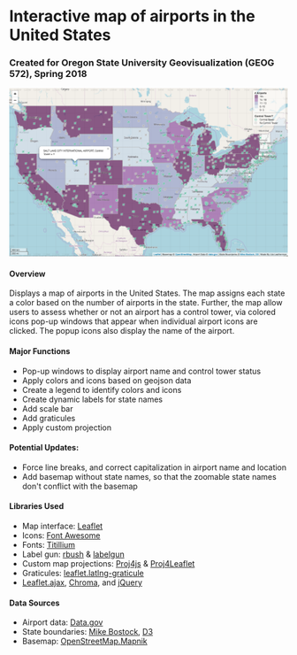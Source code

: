 # Interactive map of airports in the United States

### Created for Oregon State University Geovisualization (GEOG 572), Spring 2018

![Map View](img/map_screenshot.png)



#### Overview

Displays a map of airports in the United States. The map assigns each state a color based on the number of airports in the state. Further, the map allow users to assess whether or not an airport has a control tower, via colored icons pop-up windows that appear when individual airport icons are clicked. The popup icons also display the name of the airport.

#### Major Functions

- Pop-up windows to display airport name and control tower status
- Apply colors and icons based on geojson data
- Create a legend to identify colors and icons
- Create dynamic labels for state names
- Add scale bar
- Add graticules
- Apply custom projection

#### Potential Updates:

- Force line breaks, and correct capitalization in airport name and location
- Add basemap without state names, so that the zoomable state names don't conflict with the basemap



#### Libraries Used

- Map interface: [Leaflet](http://leafletjs.com)
- Icons: [Font Awesome](https://fontawesome.com/)
- Fonts: [Titillium](https://fonts.google.com/specimen/Titillium+Web)
- Label gun: [rbush](https://unpkg.com/rbush@2.0.1/) & [labelgun](https://unpkg.com/labelgun@6.0.0/lib/labelgun.min.js)
- Custom map projections: [Proj4js](http://proj4js.org/) & [Proj4Leaflet](https://kartena.github.io/Proj4Leaflet/)
- Graticules: [leaflet.latlng-graticule](https://github.com/cloudybay/leaflet.latlng-graticule)
- [Leaflet.ajax](https://github.com/calvinmetcalf/leaflet-ajax), [Chroma](https://gka.github.io/chroma.js/), and [jQuery](https://jquery.com/)



#### Data Sources

- Airport data: [Data.gov](Data.gov)
- State boundaries: [Mike Bostock](https://bost.ocks.org/mike/), [D3](https://d3js.org/)
- Basemap: [OpenStreetMap.Mapnik](http://leaflet-extras.github.io/leaflet-providers/preview/#filter=OpenStreetMap.Mapnik)




